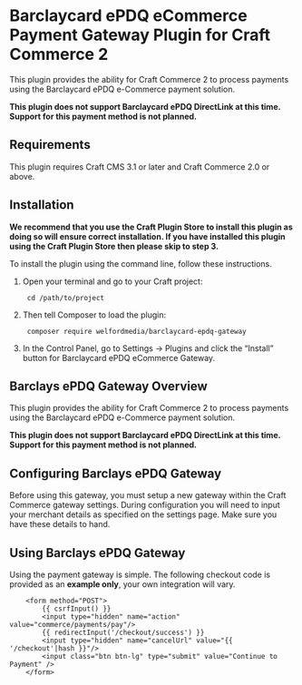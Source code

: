 # Barclaycard ePDQ eCommerce Payment Gateway Plugin for Craft Commerce 2

This plugin provides the ability for Craft Commerce 2 to process payments using the Barclaycard ePDQ e-Commerce payment solution.

**This plugin does not support Barclaycard ePDQ DirectLink at this time. Support for this payment method is not planned.** 

## Requirements

This plugin requires Craft CMS 3.1 or later and Craft Commerce 2.0 or above.

## Installation

**We recommend that you use the Craft Plugin Store to install this plugin as doing so will ensure correct installation. If you have installed this plugin using the Craft Plugin Store then please skip to step 3.**

To install the plugin using the command line, follow these instructions.

1. Open your terminal and go to your Craft project:

        cd /path/to/project

2. Then tell Composer to load the plugin:

        composer require welfordmedia/barclaycard-epdq-gateway

3. In the Control Panel, go to Settings → Plugins and click the “Install” button for Barclaycard ePDQ eCommerce Gateway.

## Barclays ePDQ Gateway Overview

This plugin provides the ability for Craft Commerce 2 to process payments using the Barclaycard ePDQ e-Commerce payment solution.

**This plugin does not support Barclaycard ePDQ DirectLink at this time. Support for this payment method is not planned.**

## Configuring Barclays ePDQ Gateway

Before using this gateway, you must setup a new gateway within the Craft Commerce gateway settings. During configuration you will need to input your merchant details as specified on the settings page. Make sure you have these details to hand.

## Using Barclays ePDQ Gateway

Using the payment gateway is simple. The following checkout code is provided as an **example only**, your own integration will vary.

        <form method="POST">
            {{ csrfInput() }}
            <input type="hidden" name="action" value="commerce/payments/pay"/>
            {{ redirectInput('/checkout/success') }}
            <input type="hidden" name="cancelUrl" value="{{ '/checkout'|hash }}"/>
            <input class="btn btn-lg" type="submit" value="Continue to Payment" />
        </form>
